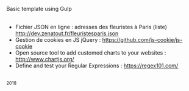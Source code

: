 Basic template using Gulp<br/>
<br/>
+ Fichier JSON en ligne : adresses des fleuristes à Paris (liste) http://dev.zenatout.fr/fleuristesparis.json <br/>
+ Gestion de cookies en JS jQuery : https://github.com/js-cookie/js-cookie <br/>
+ Open source tool to add customed charts to your websites : http://www.chartjs.org/<br/>
+ Define and test your Regular Expressions : https://regex101.com/<br/>
<br/>
<sub>2018</sub>
